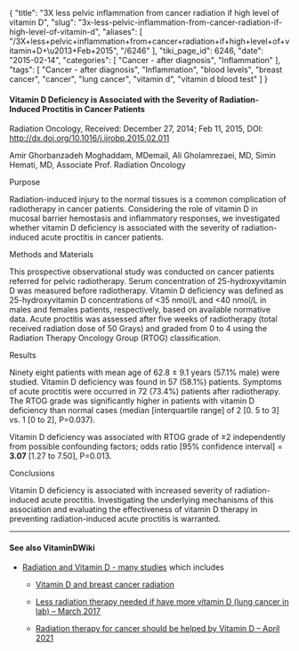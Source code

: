 {
    "title": "3X less pelvic inflammation from cancer radiation if high level of vitamin D",
    "slug": "3x-less-pelvic-inflammation-from-cancer-radiation-if-high-level-of-vitamin-d",
    "aliases": [
        "/3X+less+pelvic+inflammation+from+cancer+radiation+if+high+level+of+vitamin+D+\u2013+Feb+2015",
        "/6246"
    ],
    "tiki_page_id": 6246,
    "date": "2015-02-14",
    "categories": [
        "Cancer - after diagnosis",
        "Inflammation"
    ],
    "tags": [
        "Cancer - after diagnosis",
        "Inflammation",
        "blood levels",
        "breast cancer",
        "cancer",
        "lung cancer",
        "vitamin d",
        "vitamin d blood test"
    ]
}


#### Vitamin D Deficiency is Associated with the Severity of Radiation-Induced Proctitis in Cancer Patients

Radiation Oncology, Received: December 27, 2014; Feb 11, 2015, DOI: http://dx.doi.org/10.1016/j.ijrobp.2015.02.011

Amir Ghorbanzadeh Moghaddam, MDemail, Ali Gholamrezaei, MD, Simin Hemati, MD, Associate Prof. Radiation Oncology

Purpose

Radiation-induced injury to the normal tissues is a common complication of radiotherapy in cancer patients. Considering the role of vitamin D in mucosal barrier hemostasis and inflammatory responses, we investigated whether vitamin D deficiency is associated with the severity of radiation-induced acute proctitis in cancer patients.

Methods and Materials

This prospective observational study was conducted on cancer patients referred for pelvic radiotherapy. Serum concentration of 25-hydroxyvitamin D was measured before radiotherapy. Vitamin D deficiency was defined as 25-hydroxyvitamin D concentrations of <35 nmol/L and <40 nmol/L in males and females patients, respectively, based on available normative data. Acute proctitis was assessed after five weeks of radiotherapy (total received radiation dose of 50 Grays) and graded from 0 to 4 using the Radiation Therapy Oncology Group (RTOG) classification.

Results

Ninety eight patients with mean age of 62.8 ± 9.1 years (57.1% male) were studied. Vitamin D deficiency was found in 57 (58.1%) patients. Symptoms of acute proctitis were occurred in 72 (73.4%) patients after radiotherapy. The RTOG grade was significantly higher in patients with vitamin D deficiency than normal cases (median <span>[interquartile range]</span> of 2 <span>[0. 5 to 3]</span> vs. 1 <span>[0 to 2]</span>, P=0.037). 

Vitamin D deficiency was associated with RTOG grade of ≥2 independently from possible confounding factors; odds ratio <span>[95% confidence interval]</span> =  **3.07**  <span>[1.27 to 7.50]</span>, P=0.013.

Conclusions

Vitamin D deficiency is associated with increased severity of radiation-induced acute proctitis. Investigating the underlying mechanisms of this association and evaluating the effectiveness of vitamin D therapy in preventing radiation-induced acute proctitis is warranted.

---

#### See also VitaminDWiki

* [Radiation and Vitamin D - many studies](/posts/radiation-and-vitamin-d-many-studies) which includes

   * [Vitamin D and breast cancer radiation](/posts/vitamin-d-and-breast-cancer-radiation)

   * [Less radiation therapy needed if have more vitamin D (lung cancer in lab) – March 2017](/posts/less-radiation-therapy-needed-if-have-more-vitamin-d-lung-cancer-in-lab)

   * [Radiation therapy for cancer should be helped by Vitamin D – April 2021](/posts/radiation-therapy-for-cancer-should-be-helped-by-vitamin-d)